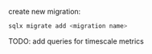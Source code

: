 create new migration:
```bash
sqlx migrate add <migration name>
```

TODO: add queries for timescale metrics